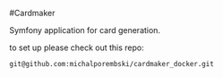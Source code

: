 #Cardmaker

Symfony application for card generation.

to set up please check out this repo:

`git@github.com:michalporembski/cardmaker_docker.git`

